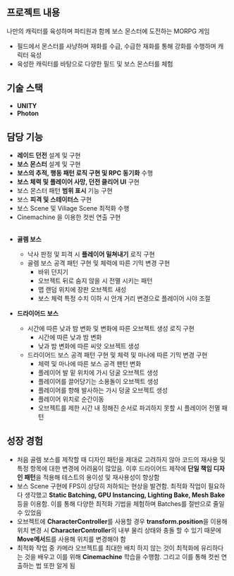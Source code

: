 ## 프로젝트 내용


나만의 캐릭터를 육성하며 파티원과 함께 보스 몬스터에 도전하는 MORPG 게임

- 필드에서 몬스터를 사냥하며 재화를 수급, 수급한 재화를 통해 강화를 수행하며 캐릭터 육성
- 육성한 캐릭터를 바탕으로 다양한 필드 및 보스 몬스터를 체험

##  기술 스택



- **UNITY**
- **Photon**


## 담당 기능


- **레이드 던전** 설계 및 구현
- **보스 몬스터** 설계 및 구현
- **보스의 추적, 행동 패턴 로직 구현 및 RPC 동기화** 수행
- **보스 체력 및 플레이어 사망, 던전 클리어 UI** 구현
- 보스 몬스터 패턴 **범위 표시** 기능 구현
- 보스 **피격 및 스테이터스** 구현
- 보스 Scene 및 Viliage Scene 최적화 수행
- Cinemachine 을 이용한 컷씬 연출 구현

##
- **골렘 보스**
    - 낙사 판정 및 피격 시 **플레이어 밀쳐내기** 로직 구현
    - 골렘 보스 공격 패턴 구현 및 체력에 따른 기믹 변경 구현
        - 바위 던지기
        - 오브젝트 뒤로 숨지 않을 시 전멸 시키는 패턴
        - 맵 랜덤 위치에 장판 오브젝트 새성
        - 보스 체력 특정 수치 이하 시 안개 거리 변경으로 플레이어 시야 조절

- **드라이어드 보스**  
    - 시간에 따른 낮과 밤 변화 및 변화에 따른 오브젝트 생성 로직 구현
        - 시간에 따른 낮과 밤 변화
        - 낮과 밤 변화에 따른 씨앗 오브젝트 생성
    - 드라이어드 보스 공격 패턴 구현 및 체력 및 마나에 따른 기믹 변경 구현
        - 체력 및 마나에 따른 보스 공격 팬턴 변화
        - 플레이어 발 밑 위치에 가시 덩굴 오브젝트 생성
        - 플레이어를 끌어당기는 소용돌이 오브젝트 생성
        - 플레이어를 향해 발사하는 가시 덩굴 오브젝트 생성
        - 플레이어 위치로 순간이동
        - 오브젝트를 제한 시간 내 정해진 순서로 파괴하지 못할 시 플레이어 전멸 패턴

## 성장 경험

- 처음 골렘 보스를 제작할 때 디자인 패턴을 제대로 고려하지 않아 코드의 재사용 및 특정 항목에 대한 변경에 어려움이 많았음. 이후 드라이어드 제작에 **단일 책임 디자인 패턴**을 적용해 테스트의 용이성 및 재사용성이 향상함
- 보스 Scene 구현에 FPS이 상당히 저하되는 현상을 발견함. 최적화 작업이 필요하다 생각했고 **Static Batching, GPU Instancing, Lighting Bake, Mesh Bake**등을 이용함. 이를 통해 다양한 최적화 기법을 체험하며 Batches를 절반으로 줄일 수 있었음
- 오브젝트에 **CharacterController**를 사용할 경우 **transform.position**을 이용해 위치 변경 시 **CharacterController**의 내부 물리 상태와 충돌 할 수 있기 때문에 **Move메서드**를 사용해 위치를 변경해야 함
- 최적화 작업 중 카메라 오브젝트를 최대한 배치 하지 않는 것이 최적화에 유리하다는 것을 배우고 이를 위해 **Cinemachine** 학습을 수행함. 그리고 이를 통해 컷씬 연출하는 법 또한 알게 됨